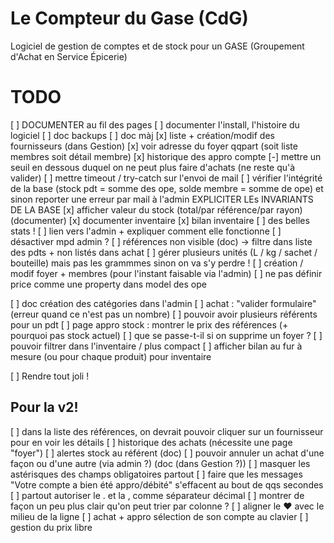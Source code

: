 # Le Compteur du Gase (CdG)
Logiciel de gestion de comptes et de stock pour un GASE (Groupement d'Achat en Service Épicerie)

# TODO
[ ] DOCUMENTER au fil des pages
[ ] documenter l'install, l'histoire du logiciel
[ ] doc backups
[ ] doc màj
[x] liste + création/modif des fournisseurs (dans Gestion)
[x] voir adresse du foyer qqpart (soit liste membres soit détail membre)
[x] historique des appro compte
[-] mettre un seuil en dessous duquel on ne peut plus faire d'achats (ne reste qu'à valider)
[ ] mettre timeout / try-catch sur l'envoi de mail
[ ] vérifier l'intégrité de la base (stock pdt = somme des ope, solde membre = somme de ope) et sinon reporter une erreur par mail à l'admin  EXPLICITER LEs INVARIANTS DE LA BASE
[x] afficher valeur du stock (total/par référence/par rayon) (documenter)
[x] documenter inventaire
[x] bilan inventaire
[ ] des belles stats !
[ ] lien vers l'admin + expliquer comment elle fonctionne
[ ] désactiver mpd admin ?
[ ] références non visible (doc) -> filtre dans liste des pdts + non listés dans achat
[ ] gérer plusieurs unités (L / kg / sachet / bouteille) mais pas les grammmes sinon on va s'y perdre !
[ ] création / modif foyer + membres (pour l'instant faisable via l'admin)
[ ] ne pas définir price comme une property dans model des ope

[ ] doc création des catégories dans l'admin
[ ] achat : "valider formulaire" (erreur quand ce n'est pas un nombre)
[ ] pouvoir avoir plusieurs référents pour un pdt
[ ] page appro stock : montrer le prix des références (+ pourquoi pas stock actuel)
[ ] que se passe-t-il si on supprime un foyer ?
[ ] pouvoir filtrer dans l'inventaire / plus compact
[ ] afficher bilan au fur à mesure (ou pour chaque produit) pour inventaire

[ ] Rendre tout joli !

## Pour la v2!
[ ] dans la liste des références, on devrait pouvoir cliquer sur un fournisseur pour en voir les détails
[ ] historique des achats (nécessite une page "foyer")
[ ] alertes stock au référent (doc)
[ ] pouvoir annuler un achat d'une façon ou d'une autre (via admin ?) (doc (dans Gestion ?))
[ ] masquer les astérisques des champs obligatoires partout
[ ] faire que les messages "Votre compte a bien été appro/débité" s'effacent au bout de qqs secondes
[ ] partout autoriser le . et la , comme séparateur décimal
[ ] montrer de façon un peu plus clair qu'on peut trier par colonne ?
[ ] aligner le ♥ avec le milieu de la ligne
[ ] achat + appro sélection de son compte au clavier
[ ] gestion du prix libre
